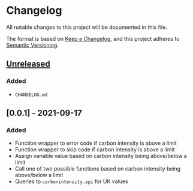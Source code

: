 # Changelog

All notable changes to this project will be documented in this file.

The format is based on [Keep a Changelog](https://keepachangelog.com/en/1.0.0/),
and this project adheres to [Semantic Versioning](https://semver.org/spec/v2.0.0.html).

## [Unreleased]

### Added

- `CHANGELOG.md`

## [0.0.1] - 2021-09-17

### Added

- Function wrapper to error code if carbon intensity is above a limit
- Function wrapper to skip code if carbon intensity is above a limit
- Assign variable value based on carbon intensity being above/below a limit
- Call one of two possible functions based on carbon intensity being above/below a limit
- Queries to `carbonintensity.api` for UK values

[Unreleased]: https://github.com/TTitcombe/Greta/compare/v1.0.0...HEAD
[0.1.0]: https://github.com/TTitcombe/Greta/releases/tag/v0.1.0
